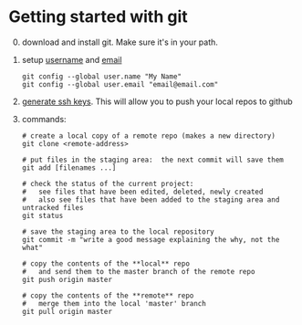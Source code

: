  
Getting started with git
=========

 0. download and install git.  Make sure it's in your path.

 1. setup [username](https://help.github.com/articles/set-up-git) 
 and [email](https://help.github.com/articles/setting-your-email-in-git)

        git config --global user.name "My Name"
        git config --global user.email "email@email.com"
        
 2. [generate ssh keys](https://help.github.com/articles/generating-ssh-keys#platform-all).
 This will allow you to push your local repos to github 

 3. commands:

        # create a local copy of a remote repo (makes a new directory)
        git clone <remote-address>
    
        # put files in the staging area:  the next commit will save them
        git add [filenames ...]
    
        # check the status of the current project:
        #   see files that have been edited, deleted, newly created
        #   also see files that have been added to the staging area and untracked files
        git status
    
        # save the staging area to the local repository
        git commit -m "write a good message explaining the why, not the what"
    
        # copy the contents of the **local** repo
        #   and send them to the master branch of the remote repo
        git push origin master
    
        # copy the contents of the **remote** repo
        #   merge them into the local 'master' branch
        git pull origin master
